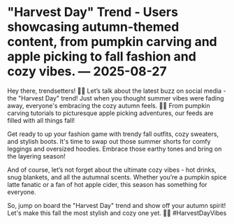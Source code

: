# "Harvest Day" Trend - Users showcasing autumn-themed content, from pumpkin carving and apple picking to fall fashion and cozy vibes. — 2025-08-27

Hey there, trendsetters! 🍂✨ Let’s talk about the latest buzz on social media - the "Harvest Day" trend! Just when you thought summer vibes were fading away, everyone's embracing the cozy autumn feels. 🎃🍁 From pumpkin carving tutorials to picturesque apple picking adventures, our feeds are filled with all things fall!

Get ready to up your fashion game with trendy fall outfits, cozy sweaters, and stylish boots. It's time to swap out those summer shorts for comfy leggings and oversized hoodies. Embrace those earthy tones and bring on the layering season!

And of course, let’s not forget about the ultimate cozy vibes - hot drinks, snug blankets, and all the autumnal scents. Whether you’re a pumpkin spice latte fanatic or a fan of hot apple cider, this season has something for everyone.

So, jump on board the "Harvest Day" trend and show off your autumn spirit! Let's make this fall the most stylish and cozy one yet. 🍂💫 #HarvestDayVibes